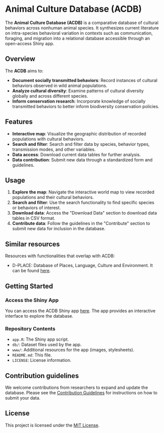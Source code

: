 # Animal Culture Database (ACDB)

The **Animal Culture Database (ACDB)** is a comparative database of cultural behaviors across nonhuman animal species. It synthesizes current literature on intra-species behavioral variation in contexts such as communication, foraging, and migration into a relational database accessible through an open-access Shiny app.

## Overview

The **ACDB** aims to:

- **Document socially transmitted behaviors**: Record instances of cultural behaviors observed in wild animal populations.
- **Analyze cultural diversity**: Examine patterns of cultural diversity globally and across different species.
- **Inform conservation research**: Incorporate knowledge of socially transmitted behaviors to better inform biodiversity conservation policies.

## Features

- **Interactive map**: Visualize the geographic distribution of recorded populations with cultural behaviors.
- **Search and filter**: Search and filter data by species, behavior types, transmission modes, and other variables.
- **Data access**: Download current data tables for further analysis.
- **Data contribution**: Submit new data through a standardized form and guidelines.


## Usage

1. **Explore the map**: Navigate the interactive world map to view recorded populations and their cultural behaviors.
2. **Search and filter**: Use the search functionality to find specific species or behaviors of interest.
3. **Download data**: Access the "Download Data" section to download data tables in CSV format.
4. **Contribute data**: Follow the guidelines in the "Contribute" section to submit new data for inclusion in the database.

## Similar resources

Resources with functionalities that overlap with ACDB:
 - D-PLACE: Database of Places, Language, Culture and Environment. It can be found [here](https://d-place.org/).

## Getting Started

### Access the Shiny App

You can access the ACDB Shiny app [here]([#](https://viz.datascience.arizona.edu/ACDB/)). The app provides an interactive interface to explore the database.

### Repository Contents

- `app.R`: The Shiny app script.
- `db/`: Dataset files used by the app.
- `www/`: Additional resources for the app (images, stylesheets).
- `README.md`: This file.
- `LICENSE`: License information.

## Contribution guidelines

We welcome contributions from researchers to expand and update the database. Please see the [Contribution Guidelines](#) for instructions on how to submit your data.

## License

This project is licensed under the [MIT License](LICENSE).

